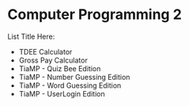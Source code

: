# Computer Programming 2


List Title Here:
<ul>
 <li>TDEE Calculator</li>
 <li>Gross Pay Calculator</li>
 <li>TiaMP - Quiz Bee Edition</li>
 <li>TiaMP - Number Guessing Edition</li>
 <li>TiaMP - Word Guessing Edition</li>
 <li>TiaMP - UserLogin Edition</li>
</ul>
